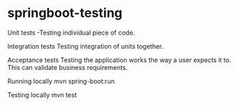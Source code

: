 # springboot-testing
Unit tests
-Testing individual piece of code.

Integration tests
Testing integration of units together.

Acceptance tests
Testing the application works the way a user expects it to. This can validate business requirements.

Running locally
mvn spring-boot:run

Testing locally
mvn test

